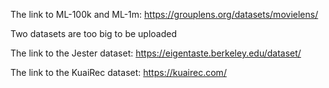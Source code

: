 The link to ML-100k and ML-1m: https://grouplens.org/datasets/movielens/

Two datasets are too big to be uploaded

The link to the Jester dataset: https://eigentaste.berkeley.edu/dataset/

The link to the KuaiRec dataset: https://kuairec.com/
